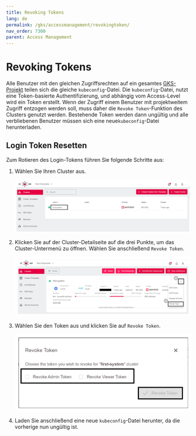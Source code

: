 ```yaml
---
title: Revoking Tokens
lang: de
permalink: /gks/accessmanagement/revokingtoken/
nav_order: 7300
parent: Access Management
---
```

# Revoking Tokens

Alle Benutzer mit den gleichen Zugriffsrechten auf ein gesamtes [GKS-Projekt](/gks/managingprojects/creatingaproject/) teilen sich die gleiche `kubeconfig`-Datei. Die `kubeconfig`-Datei, nutzt eine Token-basierte Authentifizierung, und abhängig vom Access-Level wird ein Token erstellt. Wenn der Zugriff einem Benutzer mit projektweitem Zugriff entzogen werden soll, muss daher die `Revoke Token`-Funktion des Clusters genutzt werden. Bestehende Token werden dann ungültig und alle verbliebenen Benutzer müssen sich eine neue`kubeconfig`-Datei herunterladen.

## Login Token Resetten

Zum Rotieren des Login-Tokens führen Sie folgende Schritte aus:

1. Wählen Sie Ihren Cluster aus.

    ![Step 1](../images/ConnClus01.png)

2. Klicken Sie auf der Cluster-Detailseite auf die drei Punkte, um das Cluster-Untermenü zu öffnen. Wählen Sie anschließend `Revoke Token`.

    ![Revoke Token](../images/RevTok01.png)

3. Wählen Sie den Token aus und klicken Sie auf `Revoke Token`.

    ![Revoke Token](../images/RevTok02.png)

4. Laden Sie anschließend eine neue `kubeconfig`-Datei herunter, da die vorherige nun ungültig ist.
